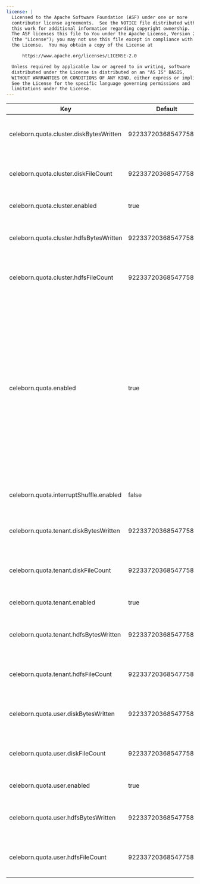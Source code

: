```yaml
---
license: |
  Licensed to the Apache Software Foundation (ASF) under one or more
  contributor license agreements.  See the NOTICE file distributed with
  this work for additional information regarding copyright ownership.
  The ASF licenses this file to You under the Apache License, Version 2.0
  (the "License"); you may not use this file except in compliance with
  the License.  You may obtain a copy of the License at

      https://www.apache.org/licenses/LICENSE-2.0

  Unless required by applicable law or agreed to in writing, software
  distributed under the License is distributed on an "AS IS" BASIS,
  WITHOUT WARRANTIES OR CONDITIONS OF ANY KIND, either express or implied.
  See the License for the specific language governing permissions and
  limitations under the License.
---
```


<!--begin-include-->
| Key | Default | isDynamic | Description | Since | Deprecated |
| --- | ------- | --------- | ----------- | ----- | ---------- |
| celeborn.quota.cluster.diskBytesWritten | 9223372036854775807b | true | Cluster level quota dynamic configuration for written disk bytes. | 0.6.0 |  | 
| celeborn.quota.cluster.diskFileCount | 9223372036854775807 | true | Cluster level quota dynamic configuration for written disk file count. | 0.6.0 |  | 
| celeborn.quota.cluster.enabled | true | false | Whether to enable cluster-level quota. | 0.6.0 |  | 
| celeborn.quota.cluster.hdfsBytesWritten | 9223372036854775807b | true | Cluster level quota dynamic configuration for written hdfs bytes. | 0.6.0 |  | 
| celeborn.quota.cluster.hdfsFileCount | 9223372036854775807 | true | Cluster level quota dynamic configuration for written hdfs file count. | 0.6.0 |  | 
| celeborn.quota.enabled | true | false | When Master side sets to true, the master will enable to check the quota via QuotaManager. When Client side sets to true, LifecycleManager will request Master side to check whether the current user has enough quota before registration of shuffle. Fallback to the default shuffle service when Master side checks that there is no enough quota for current user. | 0.2.0 |  | 
| celeborn.quota.interruptShuffle.enabled | false | false | Whether to enable interrupt shuffle when quota exceeds. | 0.6.0 |  | 
| celeborn.quota.tenant.diskBytesWritten | 9223372036854775807b | true | Tenant level quota dynamic configuration for written disk bytes. | 0.5.0 |  | 
| celeborn.quota.tenant.diskFileCount | 9223372036854775807 | true | Tenant level quota dynamic configuration for written disk file count. | 0.5.0 |  | 
| celeborn.quota.tenant.enabled | true | false | Whether to enable tenant-level quota. | 0.6.0 |  | 
| celeborn.quota.tenant.hdfsBytesWritten | 9223372036854775807b | true | Tenant level quota dynamic configuration for written hdfs bytes. | 0.5.0 |  | 
| celeborn.quota.tenant.hdfsFileCount | 9223372036854775807 | true | Tenant level quota dynamic configuration for written hdfs file count. | 0.5.0 |  | 
| celeborn.quota.user.diskBytesWritten | 9223372036854775807b | true | User level quota dynamic configuration for written disk bytes. | 0.6.0 |  | 
| celeborn.quota.user.diskFileCount | 9223372036854775807 | true | User level quota dynamic configuration for written disk file count. | 0.6.0 |  | 
| celeborn.quota.user.enabled | true | false | Whether to enable user-level quota. | 0.6.0 |  | 
| celeborn.quota.user.hdfsBytesWritten | 9223372036854775807b | true | User level quota dynamic configuration for written hdfs bytes. | 0.6.0 |  | 
| celeborn.quota.user.hdfsFileCount | 9223372036854775807 | true | User level quota dynamic configuration for written hdfs file count. | 0.6.0 |  | 
<!--end-include-->
